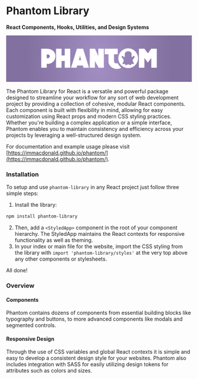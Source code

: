 # Phantom Library

**React Components, Hooks, Utilities, and Design Systems**

![Phantom Library Banner](https://raw.githubusercontent.com/immacdonald/phantom/refs/heads/main/docs/src/assets/phantom-banner.png)

The Phantom Library for React is a versatile and powerful package designed to streamline your workflow for any sort of web development project by providing a collection of cohesive, modular React components. Each component is built with flexibility in mind, allowing for easy customization using React props and modern CSS styling practices. Whether you're building a complex application or a simple interface, Phantom enables you to maintain consistency and efficiency across your projects by leveraging a well-structured design system.

For documentation and example usage please visit [https://immacdonald.github.io/phantom/](https://immacdonald.github.io/phantom/).

### Installation

To setup and use `phantom-library` in any React project just follow three simple steps:

1. Install the library:

```bash
npm install phantom-library
```

2. Then, add a `<StyledApp>` component in the root of your component hierarchy. The StyledApp maintains the React contexts for responsive functionality as well as theming.
3. In your index or main file for the website, import the CSS styling from the library with `import 'phantom-library/styles'` at the very top above any other components or stylesheets.

All done!

### Overview

#### Components

Phantom contains dozens of components from essential building blocks like typography and buttons, to more advanced components like modals and segmented controls.

#### Responsive Design

Through the use of CSS variables and global React contexts it is simple and easy to develop a consistent design style for your websites. Phantom also includes integration with SASS for easily utilizing design tokens for attributes such as colors and sizes.
